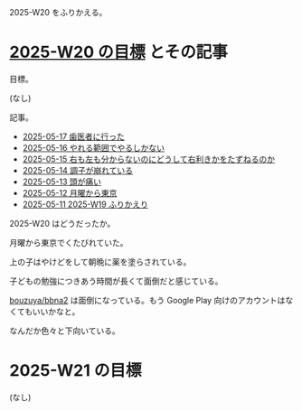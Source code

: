 2025-W20 をふりかえる。

# [2025-W20 の目標][2025-05-11] とその記事

目標。

(なし)

記事。

- [2025-05-17 歯医者に行った][2025-05-17]
- [2025-05-16 やれる範囲でやるしかない][2025-05-16]
- [2025-05-15 右も左も分からないのにどうして右利きかをたずねるのか][2025-05-15]
- [2025-05-14 調子が崩れている][2025-05-14]
- [2025-05-13 頭が痛い][2025-05-13]
- [2025-05-12 月曜から東京][2025-05-12]
- [2025-05-11 2025-W19 ふりかえり][2025-05-11]

2025-W20 はどうだったか。

月曜から東京でくたびれていた。

上の子はやけどをして朝晩に薬を塗らされている。

子どもの勉強につきあう時間が長くて面倒だと感じている。

[bouzuya/bbna2] は面倒になっている。もう Google Play 向けのアカウントはなくてもいいかなと。

なんだか色々と下向いている。

# 2025-W21 の目標

(なし)

[2025-05-11]: https://blog.bouzuya.net/2025/05/11/
[2025-05-12]: https://blog.bouzuya.net/2025/05/12/
[2025-05-13]: https://blog.bouzuya.net/2025/05/13/
[2025-05-14]: https://blog.bouzuya.net/2025/05/14/
[2025-05-15]: https://blog.bouzuya.net/2025/05/15/
[2025-05-16]: https://blog.bouzuya.net/2025/05/16/
[2025-05-17]: https://blog.bouzuya.net/2025/05/17/
[bouzuya/bbna2]: https://github.com/bouzuya/bbna2

